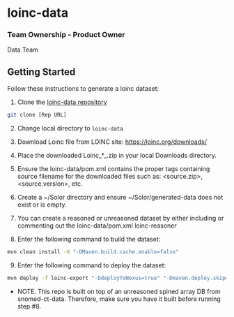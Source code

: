 # loinc-data

### Team Ownership - Product Owner
Data Team

## Getting Started

Follow these instructions to generate a loinc dataset:

1. Clone the [loinc-data repository](https://github.com/ikmdev/loinc-data)

```bash
git clone [Rep URL]
```

2. Change local directory to `loinc-data`

3. Download Loinc file from LOINC site: https://loinc.org/downloads/

4. Place the downloaded Loinc_*_.zip in your local Downloads directory.

5. Ensure the loinc-data/pom.xml contains the proper tags containing source filename for the downloaded files such as:
   <source.zip>, <source.version>, etc.

6. Create a ~/Solor directory and ensure ~/Solor/generated-data does not exist or is empty.

7. You can create a reasoned or unreasoned dataset by either including or commenting out the loinc-data/pom.xml <module>loinc-reasoner</module>

8. Enter the following command to build the dataset:

```bash
mvn clean install -U "-DMaven.build.cache.enable=false"
```

9. Enter the following command to deploy the dataset:

```bash
mvn deploy -f loinc-export "-DdeployToNexus=true" "-Dmaven.deploy.skip=true" "-Dmaven.build.cache.enabled=false"
```

- NOTE. This repo is built on top of an unreasoned spined array DB from snomed-ct-data. Therefore, make sure you have it built before running step #8.

